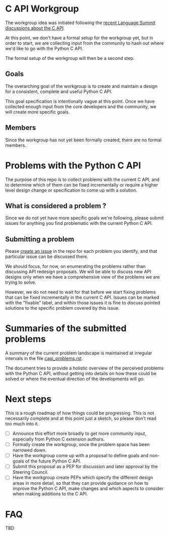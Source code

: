 # C API Workgroup

The workgroup idea was initiated following the [recent Language Summit discussions about the C API](https://pyfound.blogspot.com/2023/05/the-python-language-summit-2023-three.html).

At this point, we don't have a formal setup for the workgroup yet, but in order to start, we are collecting input from the community to hash out where we'd like to go with the Python C API.

The formal setup of the workgroup will then be a second step.

## Goals

The overarching goal of the workgroup is to create and maintain a design for a consistent, complete and useful Python C API.

This goal specification is intentionally vague at this point. Once we have collected enough input from the core developers and the community, we will create more specific goals.

## Members

Since the workgroup has not yet been formally created, there are no formal members.

# Problems with the Python C API

The purpose of this repo is to collect problems with the current C API, and to determine which of them can be fixed incrementally or require a higher level design change or specification to come up with a solution.

## What is considered a problem ?

Since we do not yet have more specific goals we're following, please submit issues for anything you find problematic with the current Python C API.

## Submitting a problem

Please [create an issue](issues) in the repo for each problem you identify, and that particular issue can be discussed there.

We should focus, for now, on enumerating the problems rather than discussing API redesign proposals. We will be able to discuss new API designs only when we have a comprehensive view of the problems we are trying to solve.

However, we do not need to wait for that before we start fixing problems that can be fixed incrementally in the current C API. Issues can be marked with the "fixable" label, and within those issues it is fine to discuss pointed solutions to the specific problem covered by this issue.

# Summaries of the submitted problems

A summary of the current problem landscape is maintained at irregular intervals in the file [capi_problems.rst](capi_problems.rst).

The document tries to provide a holistic overview of the perceived problems with the Python C API, without getting into details on how these could be solved or where the eventual direction of the developments will go.

# Next steps

This is a rough roadmap of how things could be progressing. This is not necessarily complete and at this point just a sketch, so please don't read too much into it.

- [ ] Announce this effort more broadly to get more community input, especially from Python C extension authors.
- [ ] Formally create the workgroup, once the problem space has been narrowed down.
- [ ] Have the workgroup come up with a proposal to define goals and non-goals of the future Python C API.
- [ ] Submit this proposal as a PEP for discussion and later approval by the Steering Council.
- [ ] Have the workgroup create PEPs which specify the different design areas in more detail, so that they can provide guidance on how to improve the Python C API, make changes and which aspects to consider when making additions to the C API.

# FAQ

TBD

